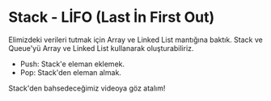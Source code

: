 Stack - LİFO (Last İn First Out)
======

Elimizdeki verileri tutmak için Array ve Linked List mantığına baktık. Stack ve Queue'yü Array ve Linked List kullanarak oluşturabiliriz.
* Push: Stack'e eleman eklemek.
* Pop: Stack'den eleman almak.

Stack'den bahsedeceğimiz videoya göz atalım!
